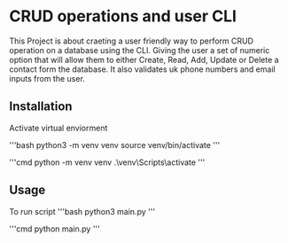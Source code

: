 # CRUD operations and user CLI
This Project is about craeting a user friendly way to perform CRUD operation 
on a database using the CLI. Giving the user a set of numeric option 
that will allow them to either Create, Read, Add, Update or Delete a contact form
the database. It also validates uk phone numbers and email inputs from the user.

## Installation
Activate virtual enviorment

'''bash
python3 -m venv venv
source venv/bin/activate
'''

'''cmd
python -m venv venv
.\venv\Scripts\activate
'''

## Usage

To run script
'''bash
python3 main.py
'''

'''cmd
python main.py
'''
